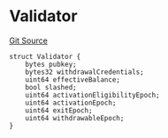 # Validator
[Git Source](https://github.com/lidofinance/community-staking-module/blob/a195b01bbb6171373c6b27ef341ec075aa98a44e/src/lib/Types.sol)


```solidity
struct Validator {
    bytes pubkey;
    bytes32 withdrawalCredentials;
    uint64 effectiveBalance;
    bool slashed;
    uint64 activationEligibilityEpoch;
    uint64 activationEpoch;
    uint64 exitEpoch;
    uint64 withdrawableEpoch;
}
```

